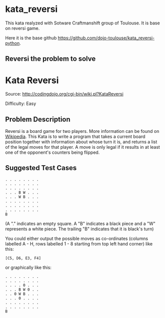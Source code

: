 kata_reversi
============

This kata realyzed with Sotware Craftmanshift group of Toulouse. It is base on reversi game.

Here it is the base github https://github.com/dojo-toulouse/kata_reversi-python.

Reversi the problem to solve
----------------------------


# Kata Reversi

Source: http://codingdojo.org/cgi-bin/wiki.pl?KataReversi

Difficulty: Easy

## Problem Description

Reversi is a board game for two players. More information can be found on
[Wikipedia](https://en.wikipedia.org/wiki/Reversi). This Kata is to write a program that takes a current board position together with information about whose turn it is, and returns a list of the legal moves for that player. A move is only legal if it results in at least one of the opponent's counters being flipped.

## Suggested Test Cases

```
. . . . . . . .
. . . . . . . .
. . . . . . . .
. . . B W . . .
. . . W B . . .
. . . . . . . .
. . . . . . . .
. . . . . . . .
B
```

(A "." indicates an empty square. A "B" indicates a black piece and a "W" represents a white piece. The trailing "B" indicates that it is black's turn)

You could either output the possible moves as co-ordinates (columns labelled A - H, rows labelled 1 - 8 starting from top left hand corner) like this:

```
[C5, D6, E3, F4]
```

or graphically like this:

```
. . . . . . . .
. . . . . . . .
. . . . 0 . . .
. . . B W 0 . .
. . 0 W B . . .
. . . 0 . . . .
. . . . . . . .
. . . . . . . .
B
```
